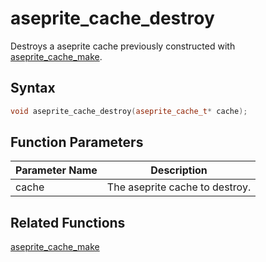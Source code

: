 
# aseprite_cache_destroy

Destroys a aseprite cache previously constructed with [aseprite_cache_make](https://github.com/RandyGaul/cute_framework/blob/master/docs/graphics/aseprite_cache/aseprite_cache_make.md).

## Syntax

```cpp
void aseprite_cache_destroy(aseprite_cache_t* cache);
```

## Function Parameters

Parameter Name | Description
--- | ---
cache | The aseprite cache to destroy.

## Related Functions
  
[aseprite_cache_make](https://github.com/RandyGaul/cute_framework/blob/master/docs/graphics/aseprite_cache/aseprite_cache_make.md)  
